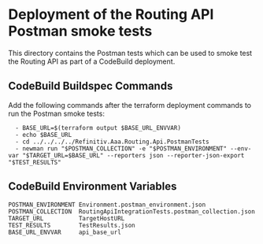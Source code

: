 # Deployment of the Routing API Postman smoke tests

This directory contains the Postman tests which can be used to smoke test the Routing API as part of a CodeBuild deployment.


## CodeBuild Buildspec Commands

Add the following commands after the terraform deployment commands to run the Postman smoke tests:

      - BASE_URL=$(terraform output $BASE_URL_ENVVAR)
      - echo $BASE_URL
      - cd ../../../../Refinitiv.Aaa.Routing.Api.PostmanTests
      - newman run "$POSTMAN_COLLECTION" -e "$POSTMAN_ENVIRONMENT" --env-var "$TARGET_URL=$BASE_URL" --reporters json --reporter-json-export "$TEST_RESULTS"


## CodeBuild Environment Variables
    POSTMAN_ENVIRONMENT	Environment.postman_environment.json
    POSTMAN_COLLECTION	RoutingApiIntegrationTests.postman_collection.json
    TARGET_URL	        TargetHostURL
    TEST_RESULTS	    TestResults.json
    BASE_URL_ENVVAR	    api_base_url

